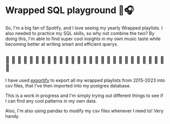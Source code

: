 # Wrapped SQL playground 🎠🎧

So, I'm a big fan of Spotify, and I love seeing my yearly Wrapped playlists. I also needed to practice my SQL skills, so why not combine the two? By doing this, I'm able to find super cool insights in my own music taste while becoming better at writing smart and efficient querys. 

## 🎪 🎢 🎡 🎪 🎢 🎡 🎪 🎢 🎡 🎪 🎢 🎡 🎪 🎢 🎡 🎪 🎢 🎡 🎪 🎢 🎡 🎪 🎢 🎡 🎪 🎢 🎡 🎪

I have used [exportify](https://exportify.net/) to export all my wrapped playlists from 2015-2023 into csv files, that I've then imported into my postgres database. 

This is a work in progress and I'm simply trying out different things to see if I can find any cool patterns in my own data.

Also, I'm also using pandas to modify my csv files whenever I need to! Very handy. 
